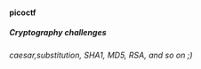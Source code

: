 #### picoctf
##### Cryptography challenges
###### caesar,substitution, SHA1, MD5, RSA, and so on ;)
